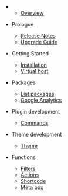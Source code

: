 - 
    - [Overview](overview.md)
- Prologue
    - [Release Notes](releases.md)
    - [Upgrade Guide](upgrade.md)
- Getting Started
    - [Installation](installation.md)
    - [Virtual host](virtualhost.md)
- Packages
    - [List packages](packages.md)
    - [Google Analytics](analytics.md)
- Plugin development
    - [Commands](plugin.md)
- Theme development
    - [Theme](theme.md)
    
- Functions
    - [Filters](filters.md)
    - [Actions](actions.md)
    - [Shortcode](shortcode.md)
    - [Meta box](meta_box.md)